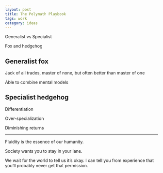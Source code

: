 ```yaml
---
layout: post
title: The Polymath Playbook
tags: work
category: ideas 
---
```


Generalist vs Specialist

Fox and hedgehog 

## Generalist fox 

Jack of all trades, master of none, but often better than master of one 

Able to combine mental models 

## Specialist hedgehog 

Differentiation

Over-specialization

Diminishing returns

--- 

Fluidity is the essence of our humanity.

Society wants you to stay in your lane.

We wait for the world to tell us it’s okay. I can tell you from experience that you’ll probably never get that permission.
